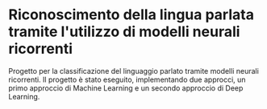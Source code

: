 # Riconoscimento della lingua parlata tramite l'utilizzo di modelli neurali ricorrenti

Progetto per la classificazione del linguaggio parlato tramite modelli neurali ricorrenti. Il progetto è stato eseguito, implementando due approcci, un primo approccio di Machine Learning e un secondo approccio di Deep Learning. 
